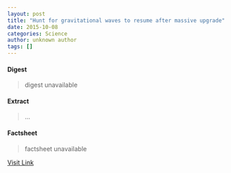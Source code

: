 ```yaml
---
layout: post
title: "Hunt for gravitational waves to resume after massive upgrade"
date: 2015-10-08
categories: Science
author: unknown author
tags: []
---
```



#### Digest
>digest unavailable

#### Extract
>...

#### Factsheet
>factsheet unavailable

[Visit Link](http://www.nature.com/news/hunt-for-gravitational-waves-to-resume-after-massive-upgrade-1.18359)


